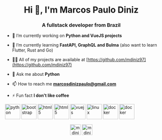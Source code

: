<h1 align="center">Hi 👋, I'm Marcos Paulo Diniz</h1>
<h3 align="center">A fullstack developer from Brazil</h3>

- 🔭 I’m currently working on **Python and VueJS projects**

- 🌱 I’m currently learning **FastAPI, GraphQL and Bulma** (also want to learn Flutter, Rust and Go)

- 👨‍💻 All of my projects are available at [https://github.com/mdiniz97](https://github.com/mdiniz97)

- 💬 Ask me about **Python**

- 📫 How to reach me **marcosdinizpaulo@gmail.com**

- ⚡ Fun fact **I don't like coffee**

<p align="left">
	<img src="https://icongr.am/devicon/python-original.svg?size=128&color=currentColor" alt="python" width="50" height="50"/>
	<img src="https://devicons.github.io/devicon/devicon.git/icons/bootstrap/bootstrap-plain.svg" alt="bootstrap" width="50" height="50"/>
	<img src="https://devicons.github.io/devicon/devicon.git/icons/html5/html5-original-wordmark.svg" alt="html5" width="50" height="50"/>
    <img src="https://icongr.am/devicon/javascript-original.svg?size=128&color=currentColor" alt="html5" width="50" height="50"/>
	<img src="https://devicons.github.io/devicon/devicon.git/icons/vuejs/vuejs-original-wordmark.svg" alt="vuejs" width="50" height="50"/>
	<img src="https://devicons.github.io/devicon/devicon.git/icons/linux/linux-original.svg" alt="linux" width="50" height="50"/>
    <img src="https://devicons.github.io/devicon/devicon.git/icons/docker/docker-original-wordmark.svg" alt="docker" width="50" height="50"/>
    <img src="https://icongr.am/devicon/debian-original-wordmark.svg?size=128&color=currentColor" alt="docker" width="50" height="50"/>
</p>


<p align="center">
<a href="https://linkedin.com/in/mdiniz97" target="blank"><img align="center" src="https://cdn.jsdelivr.net/npm/simple-icons@3.0.1/icons/linkedin.svg" alt="mdiniz97" height="35" width="35" /></a>
<a href="https://fb.com/mdiniz97" target="blank"><img align="center" src="https://cdn.jsdelivr.net/npm/simple-icons@3.0.1/icons/facebook.svg" alt="mdiniz97" height="35" width="35" /></a>
</p>
